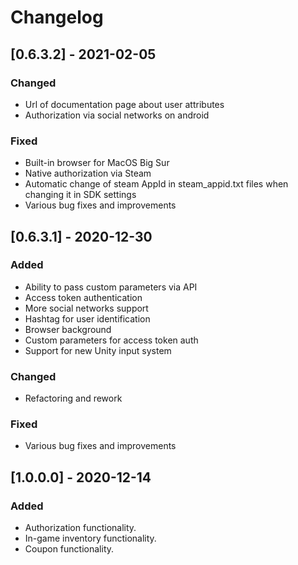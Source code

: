 # Changelog
## [0.6.3.2] - 2021-02-05
### Changed
- Url of documentation page about user attributes
- Authorization via social networks on android

### Fixed
- Built-in browser for MacOS Big Sur
- Native authorization via Steam
- Automatic change of steam AppId in steam_appid.txt files when changing it in SDK settings
- Various bug fixes and improvements

## [0.6.3.1] - 2020-12-30
### Added
- Ability to pass custom parameters via API
- Access token authentication
- More social networks support
- Hashtag for user identification
- Browser background
- Custom parameters for access token auth
- Support for new Unity input system

### Changed
- Refactoring and rework

### Fixed
- Various bug fixes and improvements

## [1.0.0.0] - 2020-12-14 

### Added 
- Authorization functionality.
- In-game inventory functionality.
- Coupon functionality.

